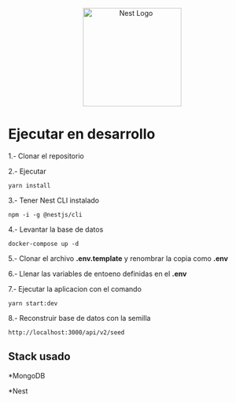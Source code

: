 <p align="center">
  <a href="http://nestjs.com/" target="blank"><img src="https://nestjs.com/img/logo-small.svg" width="200" alt="Nest Logo" /></a>
</p>

# Ejecutar en desarrollo
1.- Clonar el repositorio

2.- Ejecutar
```
yarn install
```

3.- Tener Nest CLI instalado
```
npm -i -g @nestjs/cli
```

4.- Levantar la base de datos
```
docker-compose up -d
```

5.- Clonar el archivo __.env.template__ y renombrar  la copia como __.env__

6.- Llenar las variables de entoeno definidas en el __.env__

7.- Ejecutar la aplicacion con el comando 
```
yarn start:dev
```

8.- Reconstruir base de datos con la semilla
```
http://localhost:3000/api/v2/seed
```

## Stack usado
*MongoDB

*Nest
